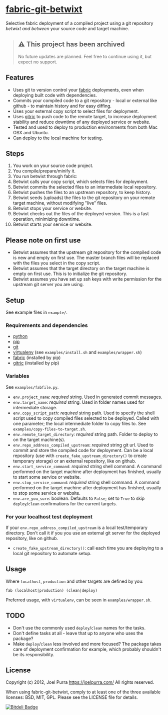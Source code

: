 # [fabric-git-betwixt](https://joelpurra.github.io/fabric-git-betwixt/)

Selective fabric deployment of a compiled project using a git repository *betwixt and between* your source code and target machine.



> ## ⚠️ This project has been archived
>
> No future updates are planned. Feel free to continue using it, but expect no support.



## Features

- Uses git to version control your [fabric](http://fabfile.org/) deployments, even when deploying built code with dependencies.
- Commits your compiled code to a git repository - local or external like github - to maintain history and for easy diffing.
- Uses your external copy script to select files for deployment.
- Uses [gitric](https://github.com/dbravender/gitric) to push code to the remote target, to increase deployment stability and reduce downtime of any deployed service or website.
- Tested and used to deploy to production environments from both Mac OSX and Ubuntu.
- Can deploy to the local machine for testing.



## Steps

1. You work on your source code project.
1. You compile/prepare/minify it.
1. You run betwixt through fabric:
 1. Betwixt calls your copy script, which selects files for deployment.
 1. Betwixt commits the selected files to an intermediate local repository.
 1. Betwixt pushes the files to an upstream repository, to keep history.
 1. Betwixt seeds (uploads) the files to the git repository on your remote target machine, without modifying "live" files.
 1. Betwixt stops your service or website.
 1. Betwixt checks out the files of the deployed version. This is a fast operation, minimizing downtime.
 1. Betwixt starts your service or website.



## Please note on first use

- Betwixt assumes that the upstream git repository for the compiled code is new and empty on first use. The master branch files will be replaced with the files you select in the copy script.
- Betwixt assumes that the target directory on the target machine is empty on first use. This is to initialize the git repository.
- Betwixt assumes you have set up ssh keys with write permission for the upstream git server you are using.



## Setup

See example files in `example/`.


### Requirements and dependencies

- [python](https://www.python.org/)
- [pip](https://pip.pypa.io/)
- [git](https://git-scm.com/)
- [virtualenv](https://virtualenv.pypa.io/) (see `examples/install.sh` and `examples/wrapper.sh`)
- [fabric](http://fabfile.org/) (installed by pip)
- [gitric](https://github.com/dbravender/gitric) (installed by pip)


### Variables

See `examples/fabfile.py`.

- `env.project_name`: *required* string. Used in generated commit messages.
- `env.target_name`: *required* string. Used in folder names used for intermediate storage.
- `env.copy_script_path`: *required* string path. Used to specify the shell script used to copy compiled files selected to be deployed. Called with one parameter; the local intermediate folder to copy files to. See `examples/copy-files-to-target.sh`.
- `env.remote_target_directory`: *required* string path. Folder to deploy to on the target machine(s).
- `env.repo_address_compiled_upstream`: *required* string git url. Used to commit and store the compiled code for deployment. Can be a local repository (use with `create_fake_upstream_directory()` to create temporary storage) or an external repository, like on github.
- `env.start_service_command`: *required* string shell command. A command performed on the target machine after deployment has finished, usually to start some service or website.
- `env.stop_service_command`: *required* string shell command. A command performed on the target machine after deployment has finished, usually to stop some service or website.
- `env.are_you_sure`: boolean. Defaults to `False`; set to `True` to skip `deploy`/`clean` confirmations for the current targets.


### For your localhost test deployment

If your `env.repo_address_compiled_upstream` is a local test/temporary directory. Don't call it if you you use an external git server for the deployed repository, like on github.

- `create_fake_upstream_directory()`: call each time you are deploying to a local git repository to automate setup.



## Usage

Where `localhost`, `production` and other targets are defined by you:

	fab (localhost|production) (clean|deploy)

Preferred usage, with `virtualenv`, can be seen in `examples/wrapper.sh`.



## TODO

- Don't use the commonly used `deploy`/`clean` names for the tasks.
- Don't define tasks at all - leave that up to anyone who uses the package?
- Make `deploy`/`clean` less involved and more focused? The package takes care of deployment confirmation for example, which probably shouldn't be its responsibility.



## License
Copyright (c) 2012, Joel Purra <https://joelpurra.com/>
All rights reserved.

When using fabric-git-betwixt, comply to at least one of the three available licenses: BSD, MIT, GPL.
Please see the LICENSE file for details.




[![Bitdeli Badge](https://d2weczhvl823v0.cloudfront.net/joelpurra/fabric-git-betwixt/trend.png)](https://bitdeli.com/free "Bitdeli Badge")

